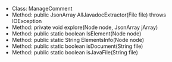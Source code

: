 + Class: ManageComment
+ Method: public JsonArray AllJavadocExtractor(File file) throws IOException
+ Method: private void explore(Node node, JsonArray jArray)
+ Method: public static boolean IsElement(Node node)
+ Method: public static String ElementsInfo(Node node)
+ Method: public static boolean isDocument(String file)
+ Method: public static boolean isJavaFile(String file)
